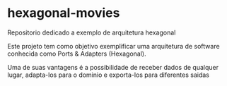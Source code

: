# hexagonal-movies
Repositorio dedicado a exemplo de arquitetura hexagonal


Este projeto tem como objetivo exemplificar uma arquitetura de software conhecida como Ports & Adapters (Hexagonal).

Uma de suas vantagens é a possibilidade de receber dados de qualquer lugar, adapta-los para o dominio e exporta-los para diferentes saidas
